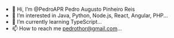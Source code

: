- 👋 Hi, I’m @PedroAPR Pedro Augusto Pinheiro Reis
- 👀 I’m interested in Java, Python, Node.js, React, Angular, PHP...
- 🌱 I’m currently learning TypeScript...
- 📫 How to reach me pedrothor@gmail.com...

<!---
PedroAPR/PedroAPR is a ✨ special ✨ repository because its `README.md` (this file) appears on your GitHub profile.
You can click the Preview link to take a look at your changes.
--->
